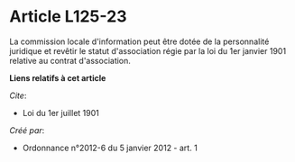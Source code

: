 # Article L125-23

La commission locale d'information peut être dotée de la personnalité juridique et revêtir le statut d'association régie par
la loi du 1er janvier 1901 relative au contrat d'association.

**Liens relatifs à cet article**

_Cite_:

  - Loi du 1er juillet 1901

_Créé par_:

  - Ordonnance n°2012-6 du 5 janvier 2012 - art. 1
